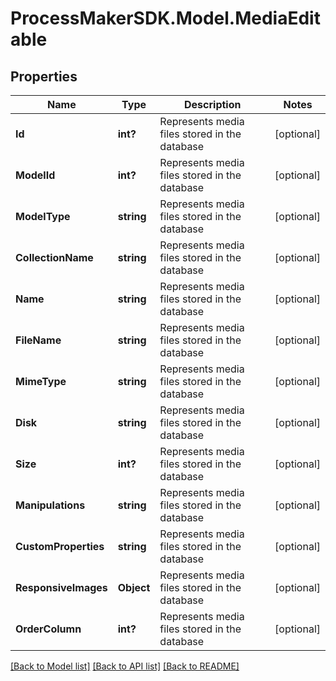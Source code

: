 
# ProcessMakerSDK.Model.MediaEditable

## Properties

Name | Type | Description | Notes
------------ | ------------- | ------------- | -------------
**Id** | **int?** | Represents media files stored in the database | [optional] 
**ModelId** | **int?** | Represents media files stored in the database | [optional] 
**ModelType** | **string** | Represents media files stored in the database | [optional] 
**CollectionName** | **string** | Represents media files stored in the database | [optional] 
**Name** | **string** | Represents media files stored in the database | [optional] 
**FileName** | **string** | Represents media files stored in the database | [optional] 
**MimeType** | **string** | Represents media files stored in the database | [optional] 
**Disk** | **string** | Represents media files stored in the database | [optional] 
**Size** | **int?** | Represents media files stored in the database | [optional] 
**Manipulations** | **string** | Represents media files stored in the database | [optional] 
**CustomProperties** | **string** | Represents media files stored in the database | [optional] 
**ResponsiveImages** | **Object** | Represents media files stored in the database | [optional] 
**OrderColumn** | **int?** | Represents media files stored in the database | [optional] 

[[Back to Model list]](../README.md#documentation-for-models)
[[Back to API list]](../README.md#documentation-for-api-endpoints)
[[Back to README]](../README.md)

